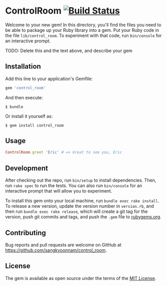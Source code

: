 # ControlRoom [![Build Status](https://travis-ci.org/sangkyoonnam/control_room.svg?branch=master)](https://travis-ci.org/sangkyoonnam/control_room)

Welcome to your new gem! In this directory, you'll find the files you need to be able to package up your Ruby library into a gem. Put your Ruby code in the file `lib/control_room`. To experiment with that code, run `bin/console` for an interactive prompt.

TODO: Delete this and the text above, and describe your gem

## Installation

Add this line to your application's Gemfile:

```ruby
gem 'control_room'
```

And then execute:

    $ bundle

Or install it yourself as:

    $ gem install control_room

## Usage

```ruby
ControlRoom.greet 'Eric' # => Great to see you, Eric
```

## Development

After checking out the repo, run `bin/setup` to install dependencies. Then, run `rake spec` to run the tests. You can also run `bin/console` for an interactive prompt that will allow you to experiment.

To install this gem onto your local machine, run `bundle exec rake install`. To release a new version, update the version number in `version.rb`, and then run `bundle exec rake release`, which will create a git tag for the version, push git commits and tags, and push the `.gem` file to [rubygems.org](https://rubygems.org).

## Contributing

Bug reports and pull requests are welcome on GitHub at https://github.com/sangkyoonnam/control_room.


## License

The gem is available as open source under the terms of the [MIT License](http://opensource.org/licenses/MIT).

